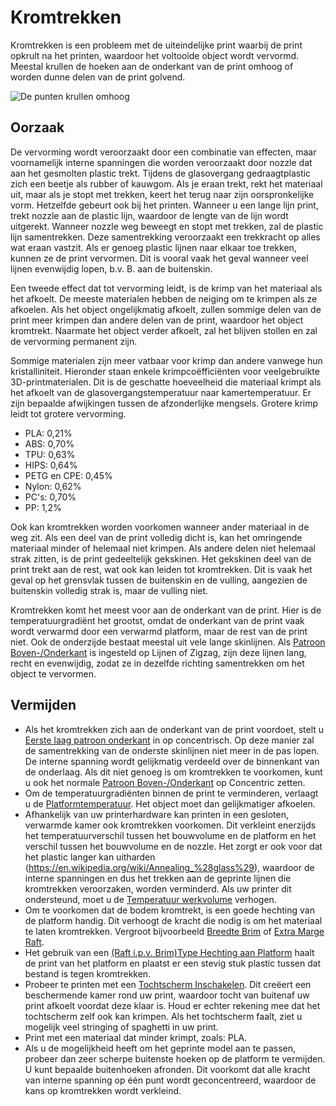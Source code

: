 Kromtrekken
====
Kromtrekken is een probleem met de uiteindelijke print waarbij de print opkrult na het printen, waardoor het voltooide object wordt vervormd. Meestal krullen de hoeken aan de onderkant van de print omhoog of worden dunne delen van de print golvend.

![De punten krullen omhoog](../../../articles/images/warping.jpg)

Oorzaak
----
De vervorming wordt veroorzaakt door een combinatie van effecten, maar voornamelijk interne spanningen die worden veroorzaakt door nozzle dat aan het gesmolten plastic trekt. Tijdens de glasovergang gedraagt ​​plastic zich een beetje als rubber of kauwgom. Als je eraan trekt, rekt het materiaal uit, maar als je stopt met trekken, keert het terug naar zijn oorspronkelijke vorm. Hetzelfde gebeurt ook bij het printen. Wanneer u een lange lijn print, trekt nozzle aan de plastic lijn, waardoor de lengte van de lijn wordt uitgerekt. Wanneer nozzle weg beweegt en stopt met trekken, zal de plastic lijn samentrekken. Deze samentrekking veroorzaakt een trekkracht op alles wat eraan vastzit. Als er genoeg plastic lijnen naar elkaar toe trekken, kunnen ze de print vervormen. Dit is vooral vaak het geval wanneer veel lijnen evenwijdig lopen, b.v. B. aan de buitenskin.

Een tweede effect dat tot vervorming leidt, is de krimp van het materiaal als het afkoelt. De meeste materialen hebben de neiging om te krimpen als ze afkoelen. Als het object ongelijkmatig afkoelt, zullen sommige delen van de print meer krimpen dan andere delen van de print, waardoor het object kromtrekt. Naarmate het object verder afkoelt, zal het blijven stollen en zal de vervorming permanent zijn.

Sommige materialen zijn meer vatbaar voor krimp dan andere vanwege hun kristalliniteit. Hieronder staan ​​enkele krimpcoëfficiënten voor veelgebruikte 3D-printmaterialen. Dit is de geschatte hoeveelheid die materiaal krimpt als het afkoelt van de glasovergangstemperatuur naar kamertemperatuur. Er zijn bepaalde afwijkingen tussen de afzonderlijke mengsels. Grotere krimp leidt tot grotere vervorming.
* PLA: 0,21%
* ABS: 0,70%
* TPU: 0,63%
* HIPS: 0,64%
* PETG en CPE: 0,45%
* Nylon: 0,62%
* PC's: 0,70%
* PP: 1,2%

Ook kan kromtrekken worden voorkomen wanneer ander materiaal in de weg zit. Als een deel van de print volledig dicht is, kan het omringende materiaal minder of helemaal niet krimpen. Als andere delen niet helemaal strak zitten, is de print gedeeltelijk gekskinen. Het gekskinen deel van de print trekt aan de rest, wat ook kan leiden tot kromtrekken. Dit is vaak het geval op het grensvlak tussen de buitenskin en de vulling, aangezien de buitenskin volledig strak is, maar de vulling niet.

Kromtrekken komt het meest voor aan de onderkant van de print. Hier is de temperatuurgradiënt het grootst, omdat de onderkant van de print vaak wordt verwarmd door een verwarmd platform, maar de rest van de print niet. Ook de onderzijde bestaat meestal uit vele lange skinlijnen. Als [Patroon Boven-/Onderkant](../top_bottom/top_bottom_pattern.md) is ingesteld op Lijnen of Zigzag, zijn deze lijnen lang, recht en evenwijdig, zodat ze in dezelfde richting samentrekken om het object te vervormen.

Vermijden
----
* Als het kromtrekken zich aan de onderkant van de print voordoet, stelt u [Eerste laag patroon onderkant](../top_bottom/top_bottom_pattern_0.md) in op concentrisch. Op deze manier zal de samentrekking van de onderste skinlijnen niet meer in de pas lopen. De interne spanning wordt gelijkmatig verdeeld over de binnenkant van de onderlaag. Als dit niet genoeg is om kromtrekken te voorkomen, kunt u ook het normale [Patroon Boven-/Onderkant](../top_bottom/top_bottom_pattern.md) op Concentric zetten.
* Om de temperatuurgradiënten binnen de print te verminderen, verlaagt u de [Platformtemperatuur](../material/material_bed_temperature.md). Het object moet dan gelijkmatiger afkoelen.
* Afhankelijk van uw printerhardware kan printen in een gesloten, verwarmde kamer ook kromtrekken voorkomen. Dit verkleint enerzijds het temperatuurverschil tussen het bouwvolume en de platform en het verschil tussen het bouwvolume en de nozzle. Het zorgt er ook voor dat het plastic langer kan uitharden (https://en.wikipedia.org/wiki/Annealing_%28glass%29), waardoor de interne spanningen en dus het trekken aan de geprinte lijnen die kromtrekken veroorzaken, worden verminderd. Als uw printer dit ondersteund, moet u de [Temperatuur werkvolume](../material/build_volume_temperature.md) verhogen.
* Om te voorkomen dat de bodem kromtrekt, is een goede hechting van de platform handig. Dit verhoogt de kracht die nodig is om het materiaal te laten kromtrekken. Vergroot bijvoorbeeld [Breedte Brim](../platform_adhesion/brim_width.md) of [Extra Marge Raft](../platform_adhesion/raft_margin.md).
* Het gebruik van een [(Raft i.p.v. Brim)Type Hechting aan Platform](../platform_adhesion/adhesion_type.md) haalt de print van het platform en plaatst er een stevig stuk plastic tussen dat bestand is tegen kromtrekken.
* Probeer te printen met een [Tochtscherm Inschakelen](../experimental/draft_shield_enabled.md). Dit creëert een beschermende kamer rond uw print, waardoor tocht van buitenaf uw print afkoelt voordat deze klaar is. Houd er echter rekening mee dat het tochtscherm zelf ook kan krimpen. Als het tochtscherm faalt, ziet u mogelijk veel stringing of spaghetti in uw print.
* Print met een materiaal dat minder krimpt, zoals: PLA.
* Als u de mogelijkheid heeft om het geprinte model aan te passen, probeer dan zeer scherpe buitenste hoeken op de platform te vermijden. U kunt bepaalde buitenhoeken afronden. Dit voorkomt dat alle kracht van interne spanning op één punt wordt geconcentreerd, waardoor de kans op kromtrekken wordt verkleind.